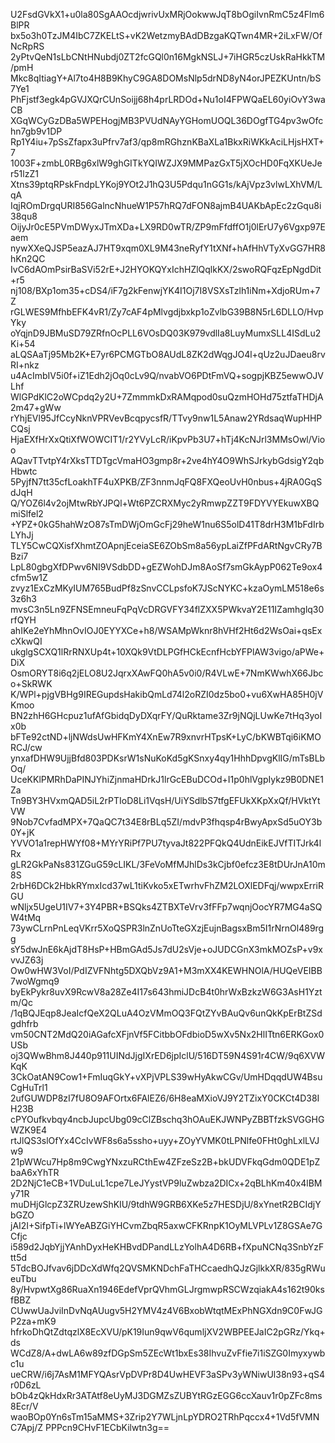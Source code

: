 U2FsdGVkX1+u0la80SgAAOcdjwrivUxMRjOokwwJqT8bOgiIvnRmC5z4Flm6BlPR
bx5o3h0TzJM4IbC7ZKELtS+vK2WetzmyBAdDBzgaKQTwn4MR+2iLxFW/OfNcRpRS
2yPtvQeN1sLbCNtHNubdj0ZT2fcGQl0n16MgkNSLJ+7iHGR5czUskRaHkkTM/pmH
Mkc8qItiagY+Al7to4H8B9KhyC9GA8DOMsNlp5drND8yN4orJPEZKUntn/bS7Ye1
PhFjstf3egk4pGVJXQrCUnSoijj68h4prLRDOd+Nu1oI4FPWQaEL60yiOvY3waCB
XGqWCyGzDBa5WPEHogjMB3PVUdNAyYGHomUOQL36DOgfTG4pv3wOfchn7gb9v1DP
Rp1Y4iu+7pSsZfapx3uPfrv7af3/qp8mRGhznKBaXLa1BkxRiWKkAciLHjsHXT+7
1003F+zmbL0RBg6xlW9ghGITkYQIWZJX9MMPazGxT5jXOcHD0FqXKUeJer51lzZ1
Xtns39ptqRPskFndpLYKoj9YOt2J1hQ3U5Pdqu1nGG1s/kAjVpz3vlwLXhVM/LqA
IqjROmDrgqURI856GalncNhueW1P57hRQ7dFON8ajmB4UAKbApEc2zGqu8i38qu8
OijyJr0cE5PVmDWyxJTmXDa+LX9RD0wTR/ZP9mFfdffO1j0lErU7y6Vgxp97Eaem
nywXXeQJSP5eazAJ7HT9xqm0XL9M43neRyfY1tXNf+hAfHhVTyXvGG7HR8hKn2QC
IvC6dAOmPsirBaSVi52rE+J2HYOKQYxIchHZlQqlkKX/2swoRQFqzEpNgdDit+r5
nj108/BXp1om35+cDS4/iF7g2kFenwjYK4I1Oj7I8VSXsTzlh1iNm+XdjoRUm+7Z
rGLWES9MfhbEFK4vR1/Zy7cAF4pMlvgdjbxkp1oZvlbG39B8N5rL6DLLO/HvpYky
oYqjnD9JBMuSD79ZRfnOcPLL6VOsDQ03K979vdlIa8LuyMumxSLL4ISdLu2Ki+54
aLQSAaTj95Mb2K+E7yr6PCMGTbO8AUdL8ZK2dWqgJO4l+qUz2uJDaeu8rvRI+nkz
u4AcImbIV5i0f+iZ1Edh2jOq0cLv9Q/nvabVO6PDtFmVQ+sogpjKBZ5ewwOJVLhf
WlGPdKlC2oWCpdq2y2U+7ZmmmkDxRAMqpod0suQzmHOHd75ztfaTHDjA2m47+gWw
rYhjEVl95JfCcyNknVPRVevBcqpycsfR/TTvy9nw1L5Anaw2YRdsaqWupHHPCQsj
HjaEXfHrXxQtiXfWOWCIT1/r2YVyLcR/iKpvPb3U7+hTj4KcNJrl3MMsOwl/Vioo
AQavTTvtpY4rXksTTDTgcVmaHO3gmp8r+2ve4hY4O9WhSJrkybGdsigY2qbHbwtc
5PyjfN7tt35cfLoakhTF4uXPKB/ZF3nnmJqFQ8FXQeoUvH0nbus+4jRA0GqSdJqH
Q/YOZ6l4v2ojMtwRbYJPQl+Wt6PZCRXMyc2yRmwpZZT9FDYVYEkuwXBQmiSlfel2
+YPZ+0kG5hahWzO87sTmDWjOmGcFj29heW1nu6S5olD41T8drH3M1bFdIrbLYhJj
TLY5CwCQXisfXhmtZOApnjEceiaSE6ZObSm8a56ypLaiZfPFdARtNgvCRy7BBzi7
LpL80gbgXfDPwv6NI9VSdbDD+gEZWohDJm8AoSf7smGkAypP062Te9ox4cfm5w1Z
zvyz1ExCzMKyIUM765BudPf8zSnvCCLpsfoK7JScNYKC+kzaOymLM518e6s3z6h3
mvsC3n5Ln9ZFNSEmneuFqPqVcDRGVFY34flZXX5PWkvaY2E11IZamhglq30rfQYH
ahIKe2eYhMhnOvIOJ0EYYXCe+h8/WSAMpWknr8hVHf2Ht6d2WsOai+qsExcXkwQI
ukglgSCXQ1lRrRNXUp4t+10XQk9VtDLPGfHCkEcnfHcbYFPlAW3vigo/aPWe+DiX
OsmORYT8i6q2jELO8U2JqrxXAwFQ0hA5v0i0/R4VLwE+7NmKWwhX66Jbco+SkRWK
K/WPl+pjgVBHg9IREGupdsHakibQmLd74l2oRZI0dz5bo0+vu6XwHA85H0jVKmoo
BN2zhH6GHcpuz1ufAfGbidqDyDXqrFY/QuRktame3Zr9jNQjLUwKe7tHq3yoIx0b
bFTe92ctND+ljNWdsUwHFKmY4XnEw7R9xnvrHTpsK+LyC/bKWBTqi6iKMORCJ/cw
ynxafDHW9UjjBfd803PDKsrW1sNuKoKd5gKSnxy4qy1HhhDpvgKlIG/mTsBLbOq/
UceKKlPMRhDaPINJYhiZjnmaHDrkJ1lrGcEBuDCOd+I1p0hlVgpIykz9B0DNE1Za
Tn9BY3HVxmQAD5iL2rPTIoD8Li1VqsH/UiYSdlbS7tfgEFUkXKpXxQf/HVktYtVW
9Nob7CvfadMPX+7QaQC7t34E8rBLq5ZI/mdvP3fhqsp4rBwyApxSd5uOY3b0Y+jK
YVVO1a1repHWYf08+MYrYRiPf7PU7tyvaJt822PFQkQ4UdnEikEJVfTITJrk4lRx
gLR2GkPaNs831ZGuG59cLIKL/3FeVoMfMJhlDs3kCjbf0efcz3E8tDUrJnA10m8S
2rbH6DCk2HbkRYmxIcd37wL1tiKvko5xETwrhvFhZM2LOXlEDFqj/wwpxErriRGU
wNljx5UgeU1IV7+3Y4PBR+BSQks4ZTBXTeVrv3fFFp7wqnjOocYR7MG4aSQW4tMq
73ywCLrnPnLeqVKrr5XoQSPR3lnZnUoTteGXzjEujnBagsxBm5I1rNrnOl489rgg
sY5dwJnE6kAjdT8HsP+HBmGAd5Js7dU2sVje+oJUDCGnX3mkMOZsP+v9xvvJZ63j
Ow0wHW3VoI/PdIZVFNhtg5DXQbVz9A1+M3mXX4KEWHNOlA/HUQeVEIBB7woWgmq9
byEkPykr8uvX9RcwV8a28Ze4I17s643hmiJDcB4t0hrWxBzkzW6G3AsH1Yztm/Qc
/1qBQJEqp8JeaIcfQeX2QLuA4OzVMmOQ3FQtZYvBAuQv6unQkKpErBtZSdgdhfrb
vm50CNT2MdQ20iAGafcXFjnVf5FCitbbOFdbioD5wXv5Nx2HlITtn6ERKGox0USb
oj3QWwBhm8J440p911UINdJjgIXrED6jpIclU/516DT59N4S91r4CW/9q6XVWKqK
3CkOatAN9Cow1+FmIuqGkY+vXPjVPLS39wHyAkwCGv/UmHDqqdUW4BsuCgHuTrl1
2ufGUWDP8zI7fU8O9AFOrtx6FAlEZ6/6H8eaMXioVJ9Y2TZixY0CKCt4D38IH23B
cPYOufkvbqy4ncbJupcUbg09cClZBschq3hOAuEKJWNPyZBBTfzkSVGGHGWZK9E4
rtJlQS3slOfYx4CcIvWF8s6a5ssho+uyy+ZOyYVMK0tLPNlfe0FHt0ghLxlLVJw9
21pWWcu7Hp8m9CwgYNxzuRCthEw4ZFzeSz2B+bkUDVFkqGdm0QDE1pZbaA6xYhTR
2D2NjC1eCB+1VDuLuL1cpe7LeJYystVP9luZwbza2DICx+2qBLhKm40x4lBMy71R
muDHjGlcpZ3ZRUzewShKIU/9tdhW9GRB6XKe5z7HESDjU/8xYnetR2BCIdjYbGZO
jAI2I+SifpTi+lWYeABZGiYHCvmZbqR5axwCFKRnpK1OyMLVPLv1Z8GSAe7GCfjc
i589d2JqbYjjYAnhDyxHeKHBvdDPandLLzYolhA4D6RB+fXpuNCNq3SnbYzFtt5d
5TdcBOJfvav6jDDcXdWfq2QVSMKNDchFaTHCcaedhQJzGjlkkXR/835gRWueuTbu
8y/HvpwtXg86RuaXn1946EdefVprQVhmGLJrgmwpRSCWzqiakA4s162t90ksfBBZ
CUwwUaJviInDvNqAUugv5H2YMV4z4V6BxobWtqtMExPhNGXdn9C0FwJGP2za+mK9
hfrkoDhQtZdtqzlX8EcXVU/pK19Iun9qwV6qumljXV2WBPEEJaIC2pGRz/Ykq+ds
WCdZ8/A+dwLA6w89zfDGpSm5ZEcWt1bxEs38IhvuZvFfie7i1iSZG0Imyxywbc1u
ueCRW/i6j7AsM1MFYQAsrVpDVPr8D4UwHEVF3aSPv3yWNiwUl38n93+qS4r0D6zL
bOb4zQkHdxRr3ATAtf8eUyMJ3DGMZsZUBYtRGzEGG6ccXauv1r0pZFc8ms8Ecr/V
waoBOp0Yn6sTm15aMMS+3Zrip2Y7WLjnLpYDRO2TRhPqccx4+1Vd5fVMNC7Apj/Z
PPPcn9CHvF1ECbKilwtn3g==
